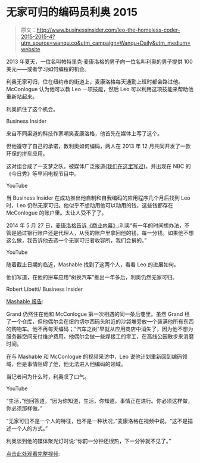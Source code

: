 # 无家可归的编码员利奥 2015

> 原文：<http://www.businessinsider.com/leo-the-homeless-coder-2015-2015-4?utm_source=wanqu.co&utm_campaign=Wanqu+Daily&utm_medium=website>

2013 年夏天，一位名叫帕特里克·麦康洛格的男子向一位名叫利奥的男子提供 100 美元——或者学习如何编程的机会。

利奥无家可归，住在纽约市的街道上，麦康洛格每天通勤上班时都会路过他。McConlogue 认为他可以教 Leo 一项技能，然后 Leo 可以利用这项技能来帮助他重新站起来。

利奥抓住了这个机会。

Business Insider

来自不同渠道的科技作家嘲笑麦康洛格，他首先在媒体上写了这个。

但他遵守了自己的承诺，教利奥如何编码，两人在 2013 年 12 月共同开发了一款环保的拼车应用。

这对组合成了一支梦之队，被媒体广泛报道[(我们在这里写过)](https://www.businessinsider.com/homeless-coder-2013-9)，并出现在 NBC 的《今日秀》等早间电视节目中。

YouTube

当 Business Insider 在成功推出他自制和自我编码的应用程序几个月后找到 Leo 时，Leo 仍然无家可归。他似乎不想动用他可以动用的钱，这些钱都存在 McConlogue 的账户里。太让人受不了了。

2014 年 5 月 27 日，[麦康洛格告诉《商业内幕》](https://www.businessinsider.com/leo-the-homeless-coder-2014-5):利奥“有一年的时间想办法，不管是通过银行账户还是代理人，从我的账户里拿回他的钱，每一分钱。如果他不想这么做，我告诉他去选一个无家可归者收容所，我们会捐的。”

YouTube

随着截止日期的临近，Mashable 找到了这两个人，看看 Leo 的进展如何。

他们写道，在他的拼车应用“树换汽车”推出一年多后，利奥仍然无家可归。

Robert Libetti/ Business Insider

[Mashable 报告](http://mashable.com/2015/04/05/homeless-coder-still-homeless/):

Grand 仍然住在他和 McConlogue 第一次相遇的同一条后巷里。虽然 Grand 租了一个仓库，但他偶尔会在纽约切尔西码头附近的沙袋堆旁放一个装满他所有东西的购物车。他不再每天编码；“汽车之树”早就从应用商店中消失了，因为他不想为服务器空间支付维护费用。他偶尔会做一些焊接工的零工，在高线公园散步来消磨时间。

在与 Mashable 和 McConlogue 的视频采访中，Leo 说他计划重新回到编码领域，但是事情阻碍了他，他无法进入他编码的领域。

当记者问为什么时，利奥叹了口气。

YouTube

“生活，”他回答道。“因为你知道，生活，你知道。事情正在进行。你必须这样做，你必须那样做。”

“无家可归不是一个人的特征，也不是一种状况，”麦康洛格在视频中说。“这不是描述一个人的方式。”

利奥谈到他的媒体聚光灯时说:“你前一分钟还很热，下一分钟就不见了。”

[点击此处观看完整视频](http://mashable.com/2015/04/05/homeless-coder-still-homeless/):